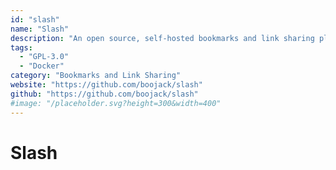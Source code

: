 ```yaml
---
id: "slash"
name: "Slash"
description: "An open source, self-hosted bookmarks and link sharing platform."
tags:
  - "GPL-3.0"
  - "Docker"
category: "Bookmarks and Link Sharing"
website: "https://github.com/boojack/slash"
github: "https://github.com/boojack/slash"
#image: "/placeholder.svg?height=300&width=400"
---
```


# Slash
